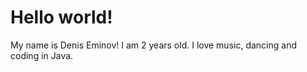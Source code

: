 # Hello world! 
My name is Denis Eminov!
I am 2 years old.
I love music, dancing and coding in Java.